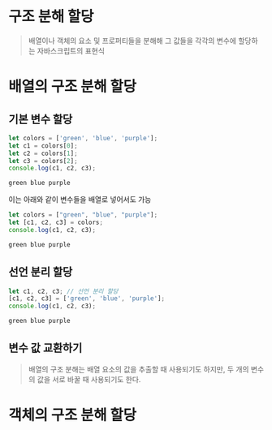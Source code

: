 # 구조 분해 할당
> 배열이나 객체의 요소 및 프로퍼티들을 분해해 그 값들을 각각의 변수에 할당하는 자바스크립트의 표현식

# 배열의 구조 분해 할당
## 기본 변수 할당
```js
let colors = ['green', 'blue', 'purple'];
let c1 = colors[0];
let c2 = colors[1];
let c3 = colors[2];
console.log(c1, c2, c3);

green blue purple
```

이는 아래와 같이 변수들을 배열로 넣어서도 가능
```js
let colors = ["green", "blue", "purple"];
let [c1, c2, c3] = colors;
console.log(c1, c2, c3);

green blue purple
```

## 선언 분리 할당
```js
let c1, c2, c3; // 선언 분리 할당
[c1, c2, c3] = ['green', 'blue', 'purple'];
console.log(c1, c2, c3);

green blue purple
```

## 변수 값 교환하기
> 배열의 구조 분해는 배열 요소의 값을 추출할 때 사용되기도 하지만, 두 개의 변수의 값을 서로 바꿀 때 사용되기도 한다.

# 객체의 구조 분해 할당
